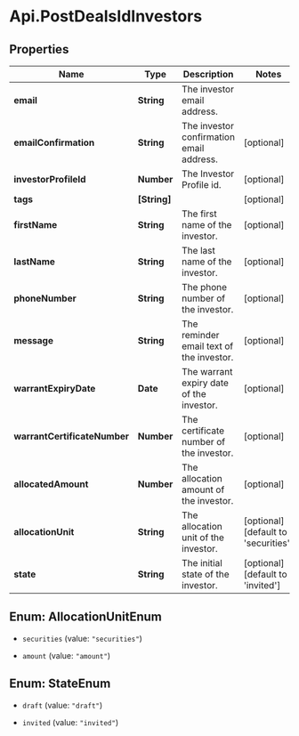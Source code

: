 # Api.PostDealsIdInvestors

## Properties

Name | Type | Description | Notes
------------ | ------------- | ------------- | -------------
**email** | **String** | The investor email address. | 
**emailConfirmation** | **String** | The investor confirmation email address. | [optional] 
**investorProfileId** | **Number** | The Investor Profile id. | [optional] 
**tags** | **[String]** |  | [optional] 
**firstName** | **String** | The first name of the investor. | [optional] 
**lastName** | **String** | The last name of the investor. | [optional] 
**phoneNumber** | **String** | The phone number of the investor. | [optional] 
**message** | **String** | The reminder email text of the investor. | [optional] 
**warrantExpiryDate** | **Date** | The warrant expiry date of the investor. | [optional] 
**warrantCertificateNumber** | **Number** | The certificate number of the investor. | [optional] 
**allocatedAmount** | **Number** | The allocation amount of the investor. | [optional] 
**allocationUnit** | **String** | The allocation unit of the investor. | [optional] [default to &#39;securities&#39;]
**state** | **String** | The initial state of the investor. | [optional] [default to &#39;invited&#39;]



## Enum: AllocationUnitEnum


* `securities` (value: `"securities"`)

* `amount` (value: `"amount"`)





## Enum: StateEnum


* `draft` (value: `"draft"`)

* `invited` (value: `"invited"`)




